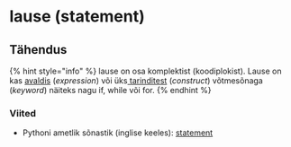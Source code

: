 # lause \(statement\)

## Tähendus

{% hint style="info" %}
lause on osa komplektist \(koodiplokist\). Lause on kas [avaldis](avaldis-expression.md) \(_expression_\) või üks[ tarinditest](keeletarind-language-construct.md) \(_construct_\) võtmesõnaga \(_keyword_\) näiteks nagu if, while või for.
{% endhint %}

### Viited

* Pythoni ametlik sõnastik \(inglise keeles\): [statement](https://docs.python.org/3/glossary.html#term-statement)

